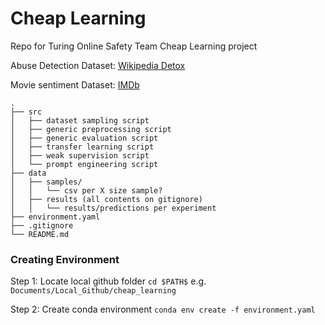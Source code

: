 # Cheap Learning

Repo for Turing Online Safety Team Cheap Learning project

Abuse Detection Dataset: [Wikipedia Detox](https://github.com/ewulczyn/wiki-detox)

Movie sentiment Dataset: [IMDb](https://huggingface.co/datasets/imdb)
```
.
├── src
│   ├── dataset sampling script
│   ├── generic preprocessing script
│   ├── generic evaluation script
│   ├── transfer learning script
│   ├── weak supervision script
│   └── prompt engineering script     
├── data                   
│   ├── samples/
│   │   └── csv per X size sample?
│   ├── results (all contents on gitignore)
│   │   └── results/predictions per experiment
├── environment.yaml
├── .gitignore
└── README.md

```

### Creating Environment

Step 1: Locate local github folder `cd $PATH$` e.g. `Documents/Local_Github/cheap_learning`

Step 2: Create conda environment `conda env create -f environment.yaml`




